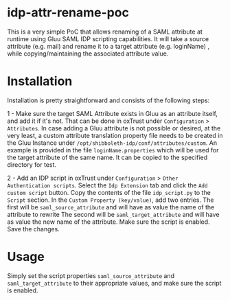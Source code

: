 # idp-attr-rename-poc
This is a very simple PoC that allows renaming of a SAML attribute 
at runtime using Gluu SAML IDP scripting capabilities. It will take 
a source attribute (e.g. mail) and rename it to a target attribute 
(e.g. loginName) , while copying/maintaining the associated attribute 
value.

# Installation 

  Installation is pretty straightforward and consists of the following steps:

1 - Make sure the target SAML Attribute exists in Gluu as an attribute itself, and add it if it's not. 
    That can be done in oxTrust under `Configuration` > `Attributes`. 
    In case adding a Gluu attribute is not possible or desired, at the very least, a custom 
    attribute translation property file needs to be created in the Gluu Instance under 
    `/opt/shibboleth-idp/conf/attributes/custom`. An example is provided in the file 
    `loginName.properties` which will be used for the target attribute of the same name. It can be copied
    to the specified directory for test. 
    
2 - Add an IDP script in oxTrust under `Configuration` > `Other Authentication scripts`. Select the `Idp Extension`
    tab and click the `Add custom script` button. 
    Copy the contents of the file `idp_script.py` to the `Script` section. In the `Custom Property (key/value)`, add
    two entries. 
    The first will be `saml_source_attribute` and will have as value the name of the attribute to rewrite 
    The second will be `saml_target_attribute` and will have as value the new name of the attribute. 
    Make sure the script is enabled. Save the changes. 
    

# Usage  

  Simply set the script properties `saml_source_attribute` and `saml_target_attribute` to their appropriate values, and 
  make sure the script is enabled.
